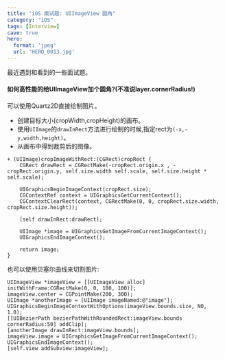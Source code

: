 ```yaml
---
title: "iOS 面试题: UIImageView 圆角"
category: "iOS"
tags: [Interview]
cave: true
hero:
  format: 'jpeg'
  url: 'HERO_0013.jpg'
---
```

最近遇到和看到的一些面试题。

#### 如何高性能的给UIImageView加个圆角?(不准说layer.cornerRadius!)

可以使用Quartz2D直接绘制图片。

* 创建目标大小(cropWidth,cropHeight)的画布。
* 使用`UIImage`的`drawInRect`方法进行绘制的时候,指定rect为`(-x,-y,width,height)`。
* 从画布中得到裁剪后的图像。

```objc
+ (UIImage)cropImageWithRect:(CGRect)cropRect {
    CGRect drawRect = CGRectMake(-cropRect.origin.x , -cropRect.origin.y, self.size.width self.scale, self.size.height * self.scale);

    UIGraphicsBeginImageContext(cropRect.size);
    CGContextRef context = UIGraphicsGetCurrentContext();
    CGContextClearRect(context, CGRectMake(0, 0, cropRect.size.width, cropRect.size.height));

    [self drawInRect:drawRect];

    UIImage *image = UIGraphicsGetImageFromCurrentImageContext();
    UIGraphicsEndImageContext();

    return image;
}
```

也可以使用贝塞尔曲线来切割图片:

```objc
UIImageView *imageView = [[UIImageView alloc] initWithFrame:CGRectMake(0, 0, 100, 100)];
imageView.center = CGPointMake(200, 300);
UIImage *anotherImage = [UIImage imageNamed:@"image"];
UIGraphicsBeginImageContextWithOptions(imageView.bounds.size, NO, 1.0);
[[UIBezierPath bezierPathWithRoundedRect:imageView.bounds cornerRadius:50] addClip];
[anotherImage drawInRect:imageView.bounds];
imageView.image = UIGraphicsGetImageFromCurrentImageContext();
UIGraphicsEndImageContext();
[self.view addSubview:imageView];
```
